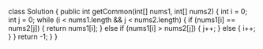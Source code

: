 class Solution {
    public int getCommon(int[] nums1, int[] nums2) {
        int i = 0;
        int j = 0;
        while (i < nums1.length && j < nums2.length) {
            if (nums1[i] == nums2[j]) {
                return nums1[i];
            } else if (nums1[i] > nums2[j]) {
                j++;
            } else {
                i++;
            }
        }
        return -1;
    }
}

